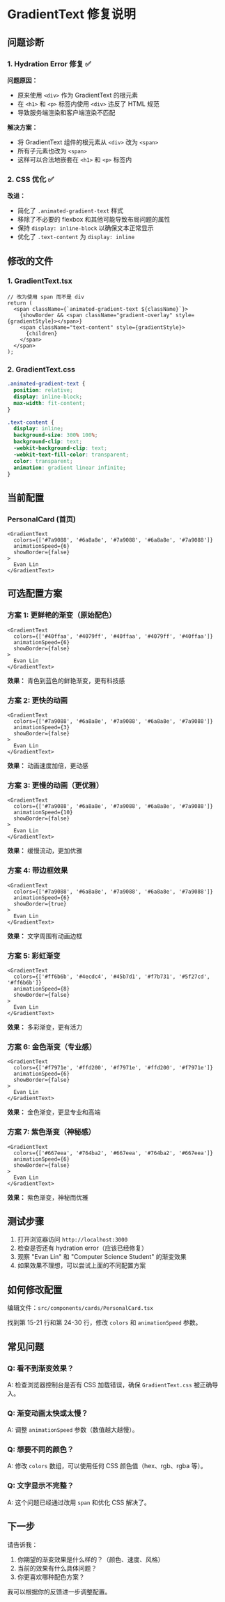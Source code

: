 # GradientText 修复说明

## 问题诊断

### 1. Hydration Error 修复 ✅
**问题原因：**
- 原来使用 `<div>` 作为 GradientText 的根元素
- 在 `<h1>` 和 `<p>` 标签内使用 `<div>` 违反了 HTML 规范
- 导致服务端渲染和客户端渲染不匹配

**解决方案：**
- 将 GradientText 组件的根元素从 `<div>` 改为 `<span>`
- 所有子元素也改为 `<span>`
- 这样可以合法地嵌套在 `<h1>` 和 `<p>` 标签内

### 2. CSS 优化 ✅
**改进：**
- 简化了 `.animated-gradient-text` 样式
- 移除了不必要的 flexbox 和其他可能导致布局问题的属性
- 保持 `display: inline-block` 以确保文本正常显示
- 优化了 `.text-content` 为 `display: inline`

## 修改的文件

### 1. GradientText.tsx
```tsx
// 改为使用 span 而不是 div
return (
  <span className={`animated-gradient-text ${className}`}>
    {showBorder && <span className="gradient-overlay" style={gradientStyle}></span>}
    <span className="text-content" style={gradientStyle}>
      {children}
    </span>
  </span>
);
```

### 2. GradientText.css
```css
.animated-gradient-text {
  position: relative;
  display: inline-block;
  max-width: fit-content;
}

.text-content {
  display: inline;
  background-size: 300% 100%;
  background-clip: text;
  -webkit-background-clip: text;
  -webkit-text-fill-color: transparent;
  color: transparent;
  animation: gradient linear infinite;
}
```

## 当前配置

### PersonalCard (首页)
```tsx
<GradientText
  colors={['#7a9088', '#6a8a8e', '#7a9088', '#6a8a8e', '#7a9088']}
  animationSpeed={6}
  showBorder={false}
>
  Evan Lin
</GradientText>
```

## 可选配置方案

### 方案 1: 更鲜艳的渐变（原始配色）
```tsx
<GradientText
  colors={['#40ffaa', '#4079ff', '#40ffaa', '#4079ff', '#40ffaa']}
  animationSpeed={6}
  showBorder={false}
>
  Evan Lin
</GradientText>
```
**效果：** 青色到蓝色的鲜艳渐变，更有科技感

### 方案 2: 更快的动画
```tsx
<GradientText
  colors={['#7a9088', '#6a8a8e', '#7a9088', '#6a8a8e', '#7a9088']}
  animationSpeed={3}
  showBorder={false}
>
  Evan Lin
</GradientText>
```
**效果：** 动画速度加倍，更动感

### 方案 3: 更慢的动画（更优雅）
```tsx
<GradientText
  colors={['#7a9088', '#6a8a8e', '#7a9088', '#6a8a8e', '#7a9088']}
  animationSpeed={10}
  showBorder={false}
>
  Evan Lin
</GradientText>
```
**效果：** 缓慢流动，更加优雅

### 方案 4: 带边框效果
```tsx
<GradientText
  colors={['#7a9088', '#6a8a8e', '#7a9088', '#6a8a8e', '#7a9088']}
  animationSpeed={6}
  showBorder={true}
>
  Evan Lin
</GradientText>
```
**效果：** 文字周围有动画边框

### 方案 5: 彩虹渐变
```tsx
<GradientText
  colors={['#ff6b6b', '#4ecdc4', '#45b7d1', '#f7b731', '#5f27cd', '#ff6b6b']}
  animationSpeed={8}
  showBorder={false}
>
  Evan Lin
</GradientText>
```
**效果：** 多彩渐变，更有活力

### 方案 6: 金色渐变（专业感）
```tsx
<GradientText
  colors={['#f7971e', '#ffd200', '#f7971e', '#ffd200', '#f7971e']}
  animationSpeed={6}
  showBorder={false}
>
  Evan Lin
</GradientText>
```
**效果：** 金色渐变，更显专业和高端

### 方案 7: 紫色渐变（神秘感）
```tsx
<GradientText
  colors={['#667eea', '#764ba2', '#667eea', '#764ba2', '#667eea']}
  animationSpeed={6}
  showBorder={false}
>
  Evan Lin
</GradientText>
```
**效果：** 紫色渐变，神秘而优雅

## 测试步骤

1. 打开浏览器访问 `http://localhost:3000`
2. 检查是否还有 hydration error（应该已经修复）
3. 观察 "Evan Lin" 和 "Computer Science Student" 的渐变效果
4. 如果效果不理想，可以尝试上面的不同配置方案

## 如何修改配置

编辑文件：`src/components/cards/PersonalCard.tsx`

找到第 15-21 行和第 24-30 行，修改 `colors` 和 `animationSpeed` 参数。

## 常见问题

### Q: 看不到渐变效果？
A: 检查浏览器控制台是否有 CSS 加载错误，确保 `GradientText.css` 被正确导入。

### Q: 渐变动画太快或太慢？
A: 调整 `animationSpeed` 参数（数值越大越慢）。

### Q: 想要不同的颜色？
A: 修改 `colors` 数组，可以使用任何 CSS 颜色值（hex、rgb、rgba 等）。

### Q: 文字显示不完整？
A: 这个问题已经通过改用 `span` 和优化 CSS 解决了。

## 下一步

请告诉我：
1. 你期望的渐变效果是什么样的？（颜色、速度、风格）
2. 当前的效果有什么具体问题？
3. 你更喜欢哪种配色方案？

我可以根据你的反馈进一步调整配置。

